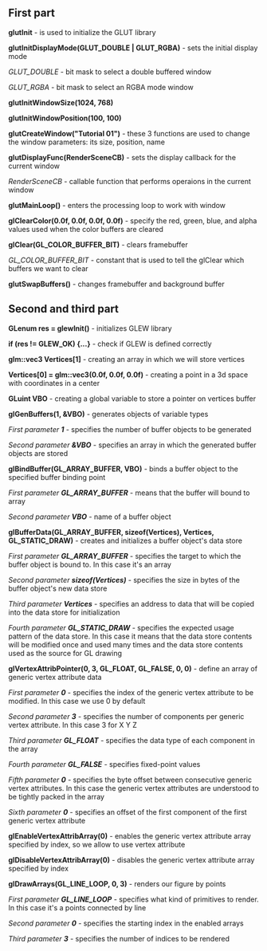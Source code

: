 ## First part
**glutInit** - is used to initialize the GLUT library

**glutInitDisplayMode(GLUT_DOUBLE | GLUT_RGBA)** - sets the initial display mode

*GLUT_DOUBLE* - bit mask to select a double buffered window

*GLUT_RGBA* - bit mask to select an RGBA mode window

**glutInitWindowSize(1024, 768)**

**glutInitWindowPosition(100, 100)**

**glutCreateWindow("Tutorial 01")** - these 3 functions are used to change the window parameters: its size, position, name

**glutDisplayFunc(RenderSceneCB)** - sets the display callback for the current window

*RenderSceneCB* - callable function that performs operaions in the current window

**glutMainLoop()** - enters the processing loop to work with window

**glClearColor(0.0f, 0.0f, 0.0f, 0.0f)** - specify the red, green, blue, and alpha values used when the color buffers are cleared 

**glClear(GL_COLOR_BUFFER_BIT)** - clears framebuffer

*GL_COLOR_BUFFER_BIT* - constant that is used to tell the glClear which buffers we want to clear

**glutSwapBuffers()** - changes framebuffer and background buffer

## Second and third part

**GLenum res = glewInit()** - initializes GLEW library

**if (res != GLEW_OK) {...}** - check if GLEW is defined correctly

**glm::vec3 Vertices[1]** - creating an array in which we will store vertices

**Vertices[0] = glm::vec3(0.0f, 0.0f, 0.0f)** - creating a point in a 3d space with coordinates in a center

**GLuint VBO** - creating a global variable to store a pointer on vertices buffer

**glGenBuffers(1, &VBO)** - generates objects of variable types

*First parameter **1*** - specifies the number of buffer objects to be generated

*Second parameter **&VBO*** - specifies an array in which the generated buffer objects are stored

**glBindBuffer(GL_ARRAY_BUFFER, VBO)** - binds a buffer object to the specified buffer binding point

*First parameter **GL_ARRAY_BUFFER*** - means that the buffer will bound to array 

*Second parameter **VBO*** - name of a buffer object

**glBufferData(GL_ARRAY_BUFFER, sizeof(Vertices), Vertices, GL_STATIC_DRAW)** - creates and initializes a buffer object's data store

*First parameter **GL_ARRAY_BUFFER*** - specifies the target to which the buffer object is bound to. In this case it's an array

*Second parameter **sizeof(Vertices)*** - specifies the size in bytes of the buffer object's new data store

*Third parameter **Vertices*** - specifies an address to data that will be copied into the data store for initialization

*Fourth parameter **GL_STATIC_DRAW*** - specifies the expected usage pattern of the data store. In this case it means that the data store contents will be modified once and used many times and the data store contents used as the source for GL drawing 

**glVertexAttribPointer(0, 3, GL_FLOAT, GL_FALSE, 0, 0)** - define an array of generic vertex attribute data

*First parameter **0*** - specifies the index of the generic vertex attribute to be modified. In this case we use 0 by default

*Second parameter **3*** - specifies the number of components per generic vertex attribute. In this case 3 for X Y Z

*Third parameter **GL_FLOAT*** - specifies the data type of each component in the array

*Fourth parameter **GL_FALSE*** - specifies fixed-point values

*Fifth parameter **0*** - specifies the byte offset between consecutive generic vertex attributes. In this case the generic vertex attributes are understood to be tightly packed in the array

*Sixth parameter **0*** - specifies an offset of the first component of the first generic vertex attribute

**glEnableVertexAttribArray(0)** - enables the generic vertex attribute array specified by index, so we allow to use vertex attribute

**glDisableVertexAttribArray(0)** - disables the generic vertex attribute array specified by index

**glDrawArrays(GL_LINE_LOOP, 0, 3)** - renders our figure by points

*First parameter **GL_LINE_LOOP*** - specifies what kind of primitives to render. In this case it's a points connected by line

*Second parameter **0*** - specifies the starting index in the enabled arrays

*Third parameter **3*** - specifies the number of indices to be rendered
